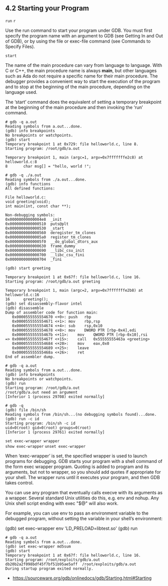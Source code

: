 
## 4.2 Starting your Program

`run`
`r`

Use the run command to start your program under GDB. You must first specify the program name with an argument to GDB (see Getting In and Out of GDB), or by using the file or exec-file command (see Commands to Specify Files).

`start`

The name of the main procedure can vary from language to language. With C or C++, the main procedure name is always **main**, but other languages such as Ada do not require a specific name for their main procedure. The debugger provides a convenient way to start the execution of the program and to stop at the beginning of the main procedure, depending on the language used.

The ‘start’ command does the equivalent of setting a temporary breakpoint at the beginning of the main procedure and then invoking the ‘run’ command.

```
# gdb -q a.out 
Reading symbols from a.out...done.
(gdb) info breakpoints 
No breakpoints or watchpoints.
(gdb) start
Temporary breakpoint 1 at 0x729: file helloworld.c, line 8.
Starting program: /root/gdb/a.out 

Temporary breakpoint 1, main (argc=1, argv=0x7fffffffe2c8) at helloworld.c:8
8       char msg[] = "hello, world !";
```

```
# gdb -q ./a.out
Reading symbols from ./a.out...done.
(gdb) info functions 
All defined functions:

File helloworld.c:
void greeting(void);
int main(int, const char **);

Non-debugging symbols:
0x00000000000004e8  _init
0x0000000000000510  puts@plt
0x0000000000000530  _start
0x0000000000000560  deregister_tm_clones
0x00000000000005a0  register_tm_clones
0x00000000000005f0  __do_global_dtors_aux
0x0000000000000630  frame_dummy
0x0000000000000690  __libc_csu_init
0x0000000000000700  __libc_csu_fini
0x0000000000000704  _fini

(gdb) start greeting

Temporary breakpoint 1 at 0x67f: file helloworld.c, line 16.
Starting program: /root/gdb/a.out greeting

Temporary breakpoint 1, main (argc=2, argv=0x7fffffffe2b8) at helloworld.c:16
16      greeting();
(gdb) set disassembly-flavor intel
(gdb) disassemble 
Dump of assembler code for function main:
   0x0000555555554670 <+0>: push   rbp
   0x0000555555554671 <+1>: mov    rbp,rsp
   0x0000555555554674 <+4>: sub    rsp,0x10
   0x0000555555554678 <+8>: mov    DWORD PTR [rbp-0x4],edi
   0x000055555555467b <+11>:    mov    QWORD PTR [rbp-0x10],rsi
=> 0x000055555555467f <+15>:    call   0x55555555463a <greeting>
   0x0000555555554684 <+20>:    mov    eax,0x0
   0x0000555555554689 <+25>:    leave  
   0x000055555555468a <+26>:    ret    
End of assembler dump.
```

```
# gdb -q a.out 
Reading symbols from a.out...done.
(gdb) info breakpoints 
No breakpoints or watchpoints.
(gdb) run
Starting program: /root/gdb/a.out 
/root/gdb/a.out need an argument
[Inferior 1 (process 29708) exited normally]
```

```
# gdb -q
(gdb) file /bin/sh
Reading symbols from /bin/sh...(no debugging symbols found)...done.
(gdb) run -c id
Starting program: /bin/sh -c id
uid=0(root) gid=0(root) groups=0(root)
[Inferior 1 (process 29761) exited normally]
```

`set exec-wrapper wrapper`  
`show exec-wrapper`
`unset exec-wrapper`

When ‘exec-wrapper’ is set, the specified wrapper is used to launch programs for debugging. GDB starts your program with a shell command of the form exec wrapper program. Quoting is added to program and its arguments, but not to wrapper, so you should add quotes if appropriate for your shell. The wrapper runs until it executes your program, and then GDB takes control.

You can use any program that eventually calls execve with its arguments as a wrapper. Several standard Unix utilities do this, e.g. env and nohup. Any Unix shell script ending with exec "$@" will also work.

For example, you can use env to pass an environment variable to the debugged program, without setting the variable in your shell’s environment:

(gdb) set exec-wrapper env 'LD_PRELOAD=libtest.so'
(gdb) run

```
# gdb -q a.out
Reading symbols from a.out...done.
(gdb) set exec-wrapper md5sum
(gdb) start
Temporary breakpoint 1 at 0x67f: file helloworld.c, line 16.
Starting program: /root/exploits/gdb/a.out 
db20b2a2f098bdf45f7bf51b95ae5aff  /root/exploits/gdb/a.out
During startup program exited normally.
```

- https://sourceware.org/gdb/onlinedocs/gdb/Starting.html#Starting
